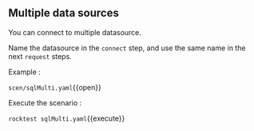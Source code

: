 ## Multiple data sources

You can connect to multiple datasource. 

Name the datasource in the `connect` step, and use the same name in the next
`request` steps.

Example :

`scen/sqlMulti.yaml`{{open}}

Execute the scenario :

`rocktest sqlMulti.yaml`{{execute}}
